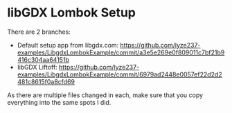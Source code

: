 # libGDX Lombok Setup

There are 2 branches:
* Default setup app from libgdx.com: https://github.com/lyze237-examples/LibgdxLombokExample/commit/a3e5e269e0f809011c7bf21b9416c304aa64151b
* libGDX Liftoff: https://github.com/lyze237-examples/LibgdxLombokExample/commit/6979ad2448e0057ef22d2d2481c8615f0a8cfd69

As there are multiple files changed in each, make sure that you copy everything into the same spots I did.
